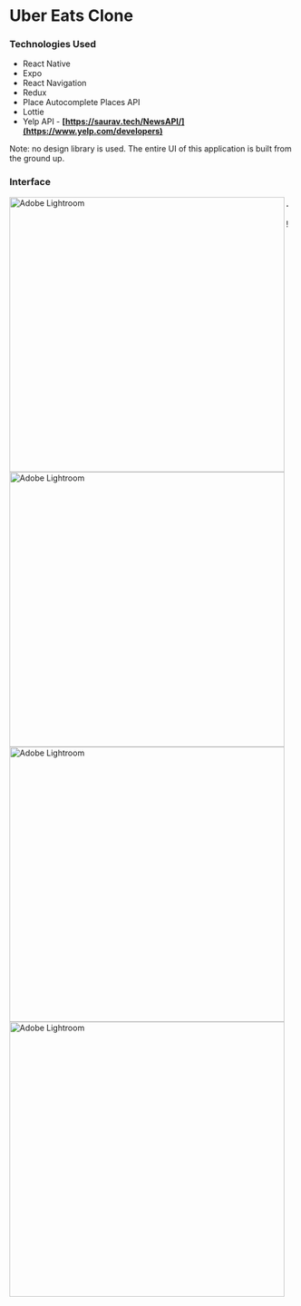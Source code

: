 # Uber Eats Clone

### Technologies Used
* React Native
* Expo
* React Navigation 
* Redux
* Place Autocomplete Places API
* Lottie
* Yelp API - **[https://saurav.tech/NewsAPI/](https://www.yelp.com/developers)**

Note: no design library is used. The entire UI of this application is built from the ground up.

### Interface

<img align="left" alt="Adobe Lightroom" width="485px" src="https://user-images.githubusercontent.com/95159633/195520148-0d9f6310-eedf-401a-8a23-5115923de721.png" />
<img align="left" alt="Adobe Lightroom" width="485px" src="https://user-images.githubusercontent.com/95159633/195521687-bae40231-6404-4c62-9a6c-86d714e0bc33.png" />

#### .

<img align="left" alt="Adobe Lightroom" width="485px" src="https://user-images.githubusercontent.com/95159633/195522002-49a2e783-0149-4836-9ed4-c456b3952637.png" />
<img align="left" alt="Adobe Lightroom" width="485px" src="https://user-images.githubusercontent.com/95159633/195522250-75bb4f2e-33ec-48bc-acd3-781b449081ab.png" />!
